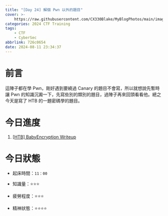 ```yaml
---
title: "[Day 24] 解個 Pwn 以外的題目"
cover: >-
    https://raw.githubusercontent.com/CX330Blake/MyBlogPhotos/main/image/hackerTraining.jpg
categories: 2024 CTF Training
tags:
    - CTF
    - CyberSec
abbrlink: 726c0654
date: 2024-08-11 23:34:37
---
```


# 前言

這陣子都在學 Pwn，剛好遇到要繞過 Canary 的題目不會寫，所以就想說先暫時讓 Pwn 的知識沉澱一下，先寫些別的類別的題目，過陣子再來回頭看看他。總之今天是寫了 HTB 的一題密碼學的題目。

# 今日進度

1. [[HTB] BabyEncryption Writeup](https://blog.cx330.tw/posts/3df19469/)

# 今日狀態

-   起床時間：`11：00`

-   知識量：⭐⭐⭐

-   疲勞程度：⭐⭐⭐

-   精神狀態：⭐⭐⭐⭐
